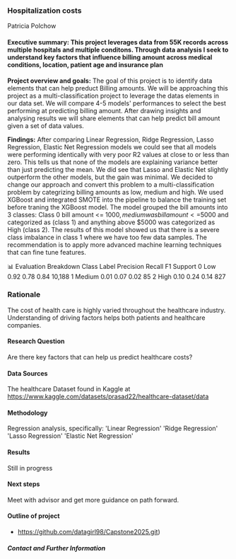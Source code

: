 ### Hospitalization costs

Patricia Polchow

#### Executive summary: This project leverages data from 55K records across multiple hospitals and multiple conditons. Through data analysis I seek to understand key factors that influence billing amount across medical conditions, location, patient age and insurance plan

**Project overview and goals:** The goal of this project is to identify data elements that can help preduct Billing amounts. We will be approaching this project as a multi-classification project to leverage the datas elements in our data set. We will compare 4-5 models' performances to select the best performing at predicting billing amount. After drawing insights and analysing results we will share elements that can help predict bill amount given a set of data values.

**Findings:** After comparing Linear Regression, Ridge Regression, Lasso Regression, Elastic Net Regression models we could see that all models were performing identically with very poor R2 values at close to or less than zero. This tells us that none of the models are explaining variance better than just predicting the mean. We did see that Lasso and Elastic Net slightly outperform the other models, but the gain was minimal. We decided to change our approach and convert this problem to a multi-classification problem by categrizing billing amounts as low, medium and high. We used XGBoost and integrated SMOTE into the pipeline to balance the training set before traning the XGBoost model. The model grouped the bill amounts into 3 classes: Class 0 bill amount <= $1000, medium was bill amount <=$5000 and categorized as (class 1) and anything above $5000 was categorized as High (class 2). The results of this model showed us that there is a severe class imbalance in class 1 where we have too few data samples. The recommendation is to apply more advanced machine learning techniques that can fine tune features.

📊 Evaluation Breakdown
Class	Label	Precision	Recall	F1	Support
0	Low	0.92	0.78	0.84	10,188
1	Medium	0.01	0.07	0.02	85
2	High	0.10	0.24	0.14	827

### Rationale
The cost of health care is highly varied throughout the healthcare industry. Understanding of driving factors helps both patients and healthcare companies. 

#### Research Question
Are there key factors that can help us predict healthcare costs?


#### Data Sources
The healthcare Dataset found in Kaggle at 
https://www.kaggle.com/datasets/prasad22/healthcare-dataset/data

#### Methodology
Regression analysis, specifically:
'Linear Regression'
'Ridge Regression'
'Lasso Regression'
'Elastic Net Regression'


#### Results
Still in progress

#### Next steps
Meet with advisor and get more guidance on path forward.

#### Outline of project

- https://github.com/datagirl98/Capstone2025.git)
  
##### Contact and Further Information

